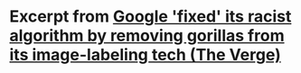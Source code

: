 # Excerpt from [Google 'fixed' its racist algorithm by removing gorillas from its image-labeling tech (The Verge)](https://www.theverge.com/2018/1/12/16882408/google-racist-gorillas-photo-recognition-algorithm-ai)